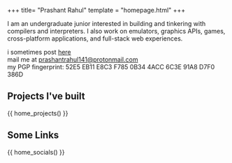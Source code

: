 +++
title= "Prashant Rahul"
template = "homepage.html"
+++

I am an undergraduate junior interested in building and tinkering with compilers and interpreters. I also work on emulators, graphics APIs, games, cross-platform applications, and full-stack web experiences.

i sometimes post [here](https://prashantrahul.com/posts/)\
mail me at [prashantrahul141@protonmail.com](mailto:prashantrahul141@protonmail.com)\
my PGP fingerprint: 52E5 EB11 E8C3 F785 0B34 4ACC 6C3E 91A8 D7F0 386D

## Projects I've built

{{ home_projects() }}

## Some Links

{{ home_socials() }}
